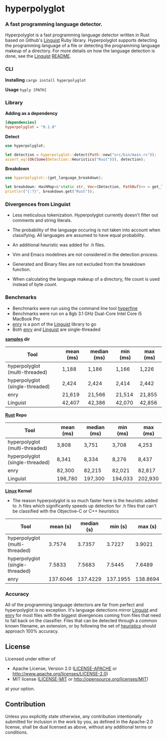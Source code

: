 # hyperpolyglot
### A fast programming language detector.
Hyperpolyglot is a fast programming language detector written in Rust based on Github's [Linguist](https://github.com/github/linguist) Ruby library. Hyperpolyglot supports detecting the programming language of a file or detecting the programming language makeup of a directory. For more details on how the language detection is done, see the [Linguist](https://github.com/github/linguist) [README](https://github.com/github/linguist/blob/master/README.md).

### CLI
**Installing**
`cargo install hyperpolyglot`

**Usage**
`hyply [PATH]`

### Library
**Adding as a dependency**
```TOML
[dependencies]
hyperpolyglot = "0.1.0"
```

**Detect**
```Rust
use hyperpolyglot;

let detection = hyperpolyglot::detect(Path::new("src/bin/main.rs"));
assert_eq!(Ok(Some(Detection::Heuristics("Rust"))), detection);
```

**Breakdown**
```Rust
use hyperpolyglot::{get_language_breakdown};

let breakdown: HashMap<&'static str, Vec<(Detection, PathBuf)>> = get_language_breakdown("src/");
println!("{:?}", breakdown.get("Rust"));
```

### Divergences from Linguist
* Less meticulous tokenization. Hyperpolyglot currently doesn't filter out comments and string literals.

* The probability of the language occuring is not taken into account when classifying. All languages are assumed to have equal probability.

* An additional heuristic was added for .h files.

* Vim and Emacs modelines are not considered in the detection process.

* Generated and Binary files are not excluded from the breakdown function.

* When calculating the language makeup of a directory, file count is used instead of byte count.

### Benchmarks
* Benchmarks were run using the command line tool [hyperfine](https://github.com/sharkdp/hyperfine)
* Benchmarks were run on a 8gb 3.1 GHz Dual-Core Intel Core i5 MacBook Pro
* [enry](https://github.com/go-enry/go-enry) is a port of the [Linguist](https://github.com/github/linguist) library to go
* Both [enry](https://github.com/go-enry/go-enry) and [Linguist](https://github.com/github/linguist) are single-threaded

**[samples](https://github.com/monkslc/hyperpolyglot/tree/master/samples) dir**

|Tool                           |mean (ms)|median (ms)|min (ms)|max (ms)|
|-------------------------------|---------|-----------|--------|--------|
|hyperpolyglot (multi-threaded) |1,188    |1,186      |1,166   |1,226   |
|hyperpolyglot (single-threaded)|2,424    |2,424      |2,414   |2,442   |
|enry                           |21,619   |21,566     |21,514  |21,855  |
|Linguist                       |42,407   |42,386     |42,070  |42,856  |

**[Rust](https://github.com/rust-lang/rust) Repo**

|Tool                           |mean (ms)|median (ms)|min (ms)|max (ms)|
|-------------------------------|---------|-----------|--------|--------|
|hyperpolyglot (multi-threaded) |3,808    |3,751      |3,708   |4,253   |
|hyperpolyglot (single-threaded)|8,341    |8,334      |8,276   |8,437   |
|enry                           |82,300   |82,215     |82,021  |82,817  |
|Linguist                       |196,780  |197,300    |194,033 |202,930 |

**[Linux](https://github.com/torvalds/linux) Kernel**
* The reason hyperpolyglot is so much faster here is the heuristic added to .h files which significantly speeds up detection for .h files that can't be classified with the Objective-C or C++ heuristics

|Tool                           |mean (s)|median (s)|min (s) |max (s) |
|-------------------------------|---------|---------|------- |------- |
|hyperpolyglot (multi-threaded) |3.7574   |3.7357   |3.7227  |3.9021  |
|hyperpolyglot (single-threaded)|7.5833   |7.5683   |7.5445  |7.6489  |
|enry                           |137.6046 |137.4229 |137.1955|138.8694|


### Accuracy
All of the programming language detectors are far from perfect and hyperpolyglot is no exception. It's language detections mirror [Linguist](https://github.com/github/linguist) and [enry](https://github.com/go-enry/go-enry) for most files with the biggest divergences coming from files that need to fall back on the classifier. Files that can be detected through a common known filename, an extension, or by following the set of [heuristics](https://github.com/monkslc/hyperpolyglot/blob/master/heuristics.yml) should approach 100% accuracy.

## License

Licensed under either of

 * Apache License, Version 2.0
   ([LICENSE-APACHE](LICENSE-APACHE) or http://www.apache.org/licenses/LICENSE-2.0)
 * MIT license
   ([LICENSE-MIT](LICENSE-MIT) or http://opensource.org/licenses/MIT)

at your option.

## Contribution

Unless you explicitly state otherwise, any contribution intentionally submitted
for inclusion in the work by you, as defined in the Apache-2.0 license, shall be
dual licensed as above, without any additional terms or conditions.
